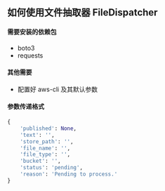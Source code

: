 
## 如何使用文件抽取器 FileDispatcher
#### 需要安装的依赖包
- boto3
- requests

#### 其他需要
- 配置好 aws-cli 及其默认参数

#### 参数传递格式
```python
{
    'published': None,
    'text': '',
    'store_path': '',
    'file_name': '',
    'file_type': '',
    'bucket': '',
    'status': 'pending',
    'reason': 'Pending to process.'
}
```
